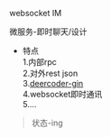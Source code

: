 websocket IM  

微服务-即时聊天/设计  

- 特点  
1.内部rpc  
2.对外rest json  
3.[deercoder-gin](https://github.com/dreamlu/deercoder-gin)  
4.websocket即时通讯  
5....

> 状态-ing  